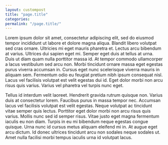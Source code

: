 ```yaml
---
layout: custompost
title: "page.title"
categories:
permalink: "/page.title/"
---
```


Lorem ipsum dolor sit amet, consectetur adipiscing elit, sed do eiusmod tempor incididunt ut labore et dolore magna aliqua. Blandit libero volutpat sed cras ornare. Ultricies mi eget mauris pharetra et. Lectus arcu bibendum at varius. Ultrices dui sapien eget mi. Semper eget duis at tellus at urna. Duis ut diam quam nulla porttitor massa id. At tempor commodo ullamcorper a lacus vestibulum sed arcu non. Morbi tincidunt ornare massa eget egestas purus viverra accumsan in. Cursus eget nunc scelerisque viverra mauris in aliquam sem. Fermentum odio eu feugiat pretium nibh ipsum consequat nisl. Lacus vel facilisis volutpat est velit egestas dui id. Eget dolor morbi non arcu risus quis varius. Varius vel pharetra vel turpis nunc eget.

Tellus id interdum velit laoreet. Hendrerit gravida rutrum quisque non. Varius duis at consectetur lorem. Faucibus purus in massa tempor nec. Accumsan lacus vel facilisis volutpat est velit egestas. Neque volutpat ac tincidunt vitae semper quis lectus. Porttitor eget dolor morbi non arcu risus quis varius. Mollis nunc sed id semper risus. Vitae justo eget magna fermentum iaculis eu non diam. Turpis in eu mi bibendum neque egestas congue quisque. Urna nunc id cursus metus aliquam eleifend mi in. At augue eget arcu dictum. Id donec ultrices tincidunt arcu non sodales neque sodales ut. Amet nulla facilisi morbi tempus iaculis urna id volutpat lacus.